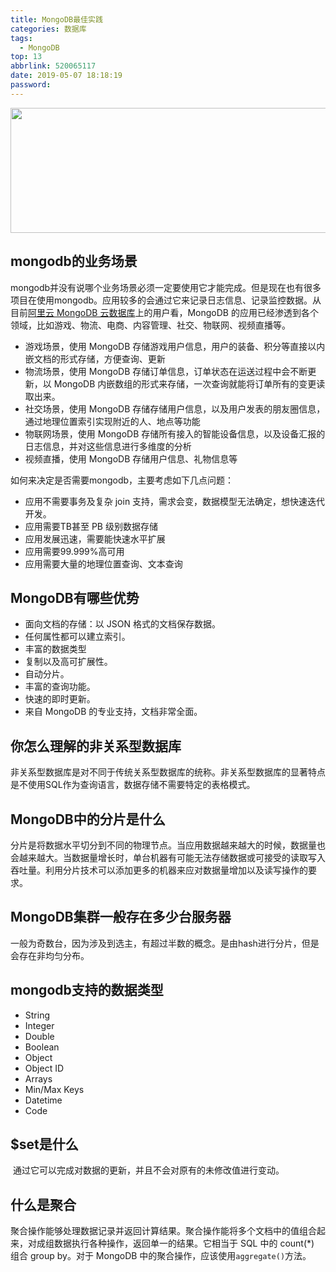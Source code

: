 ```yaml
---
title: MongoDB最佳实践
categories: 数据库
tags:
  - MongoDB
top: 13
abbrlink: 520065117
date: 2019-05-07 18:18:19
password:
---
```



<img src="https://jwangtec.oss-cn-chengdu.aliyuncs.com/jwangcloud/index/MongoDB.jpeg" width="1000" height="200" align="middle" />



##   mongodb的业务场景

<!--more-->

​	mongodb并没有说哪个业务场景必须一定要使用它才能完成。但是现在也有很多项目在使用mongodb。应用较多的会通过它来记录日志信息、记录监控数据。从目前[阿里云 MongoDB 云数据库](https://link.zhihu.com/?target=https%3A//www.aliyun.com/product/mongodb)上的用户看，MongoDB 的应用已经渗透到各个领域，比如游戏、物流、电商、内容管理、社交、物联网、视频直播等。

- 游戏场景，使用 MongoDB 存储游戏用户信息，用户的装备、积分等直接以内嵌文档的形式存储，方便查询、更新
- 物流场景，使用 MongoDB 存储订单信息，订单状态在运送过程中会不断更新，以 MongoDB 内嵌数组的形式来存储，一次查询就能将订单所有的变更读取出来。
- 社交场景，使用 MongoDB 存储存储用户信息，以及用户发表的朋友圈信息，通过地理位置索引实现附近的人、地点等功能
- 物联网场景，使用 MongoDB 存储所有接入的智能设备信息，以及设备汇报的日志信息，并对这些信息进行多维度的分析
- 视频直播，使用 MongoDB 存储用户信息、礼物信息等

如何来决定是否需要mongodb，主要考虑如下几点问题：

- 应用不需要事务及复杂 join 支持，需求会变，数据模型无法确定，想快速迭代开发。
- 应用需要TB甚至 PB 级别数据存储
- 应用发展迅速，需要能快速水平扩展
- 应用需要99.999%高可用
- 应用需要大量的地理位置查询、文本查询

##  MongoDB有哪些优势

- 面向文档的存储：以 JSON 格式的文档保存数据。
- 任何属性都可以建立索引。
- 丰富的数据类型
- 复制以及高可扩展性。
- 自动分片。
- 丰富的查询功能。
- 快速的即时更新。
- 来自 MongoDB 的专业支持，文档非常全面。

##   你怎么理解的非关系型数据库

非关系型数据库是对不同于传统关系型数据库的统称。非关系型数据库的显著特点是不使用SQL作为查询语言，数据存储不需要特定的表格模式。

##   MongoDB中的分片是什么

分片是将数据水平切分到不同的物理节点。当应用数据越来越大的时候，数据量也会越来越大。当数据量增长时，单台机器有可能无法存储数据或可接受的读取写入吞吐量。利用分片技术可以添加更多的机器来应对数据量增加以及读写操作的要求。

##   MongoDB集群一般存在多少台服务器

​	一般为奇数台，因为涉及到选主，有超过半数的概念。是由hash进行分片，但是会存在非均匀分布。

##   mongodb支持的数据类型

- String
- Integer
- Double
- Boolean
- Object
- Object ID
- Arrays
- Min/Max Keys
- Datetime
- Code

##   $set是什么

​	通过它可以完成对数据的更新，并且不会对原有的未修改值进行变动。 

##   什么是聚合 

​	聚合操作能够处理数据记录并返回计算结果。聚合操作能将多个文档中的值组合起来，对成组数据执行各种操作，返回单一的结果。它相当于 SQL 中的 count(*) 组合 group by。对于 MongoDB 中的聚合操作，应该使用`aggregate()`方法。